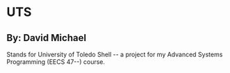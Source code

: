 # UTS

## By: David Michael

Stands for University of Toledo Shell -- a project for my Advanced Systems Programming (EECS 47--) course.
